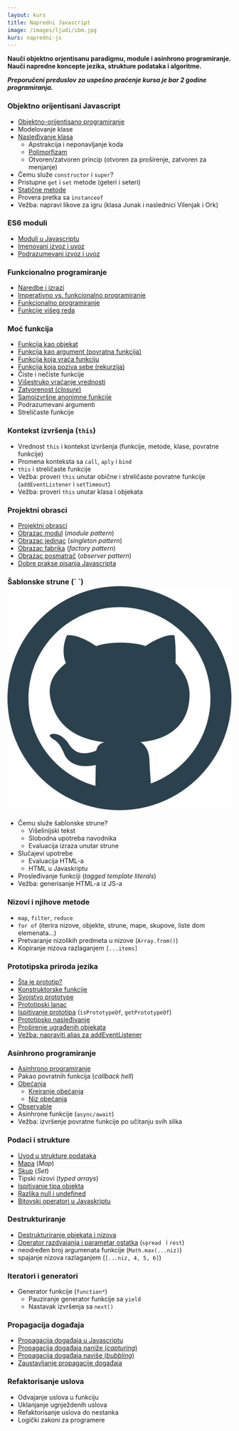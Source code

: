 ```yaml
---
layout: kurs
title: Napredni Javascript
image: /images/ljudi/ibm.jpg
kurs: napredni-js
---
```


**Nauči objektno orjentisanu paradigmu, module i asinhrono programiranje. Nauči napredne koncepte jezika, strukture podataka i algoritme.**

***Preporučeni preduslov za uspešno praćenje kursa je bar 2 godine programiranja.***

<!-- <a href="/prijava?kurs=5" class="btn float-right">Prijavi se</a> -->

### Objektno orijentisani Javascript

- [Objektno-orijentisano programiranje](/objektno-orijentisano-programiranje)
- Modelovanje klase
- [Nasleđivanje klasa](/nasledjivanje-klasa)
  - Apstrakcija i neponavljanje koda
  - [Polimorfizam](/polimorfizam)
  - Otvoren/zatvoren princip (otvoren za proširenje, zatvoren za menjanje)
- Čemu služe `constructor` i `super`?
- Pristupne `get` i `set` metode (geteri i seteri)
- [Statične metode](/javascript-staticki-metodi)
- Provera pretka sa `instanceof`
- Vežba: napravi likove za igru (klasa Junak i naslednici Vilenjak i Ork)

### ES6 moduli

- [Moduli u Javascriptu](/javascript-moduli)
- [Imenovani izvoz i uvoz](/imenovani-izvoz-i-uvoz)
- [Podrazumevani izvoz i uvoz](/podrazumevani-izvoz-i-uvoz)

### Funkcionalno programiranje

- [Naredbe i izrazi](/naredbe-i-izrazi)
- [Imperativno vs. funkcionalno programiranje](/imperativno-vs-funkcionalno-programiranje)
- [Funkcionalno programiranje](/funkcionalno-programiranje)
- [Funkcije višeg reda](/funkcije-viseg-reda)

### Moć funkcija
- [Funkcija kao objekat](/javascript-funkcija-kao-objekat)
- [Funkcija kao argument (povratna funkcija)](/kako-rade-callback-funkcije)
- [Funkcija koja vraća funkciju](/funkcija-koja-vraca-funkciju)
- [Funkcija koja poziva sebe (rekurzija)](/rekurzija)
- Čiste i nečiste funkcije
- [Višestruko vraćanje vrednosti](/visestruko-vracanje-vrednosti)
- [Zatvorenost (_closure_)](/javascript-zatvorenost)
- [Samoizvršne anonimne funkcije](/samoizvrsne-anonimne-funkcije)
- Podrazumevani argumenti
- Streličaste funkcije

### Kontekst izvršenja (`this`)
- Vrednost `this` i kontekst izvršenja (funkcije, metode, klase, povratne funkcije)
- Promena konteksta sa `call`, `aply` i `bind`
- `this` i streličaste funkcije
- Vežba: proveri `this` unutar obične i streličaste povratne funkcije (`addEventListener` i `setTimeout`)
- Vežba: proveri `this` unutar klasa i objekata

### Projektni obrasci
- [Projektni obrasci](/projektni-obrasci)
- [Obrazac modul](https://skolakoda.org/refaktorisanje/pretvori-skripte-u-module) (*module pattern*)
- [Obrazac jedinac](/javascript-obrazac-singleton) (*singleton pattern*)
- [Obrazac fabrika](/javascript-obrazac-fabrika) (*factory pattern*)
- [Obrazac posmatrač](/javascript-obrazac-posmatrac) (*observer pattern*)
- [Dobre prakse pisanja Javascripta](/javascript-dobre-prakse)

### Šablonske strune (\` \`) [<img src="/images/ikonice/github.svg" class="ikonica-veca">](https://github.com/skolakoda/ucimo-sablonske-strune)

- Čemu služe šablonske strune?
  - Višelinijski tekst
  - Slobodna upotreba navodnika
  - Evaluacija izraza unutar strune
- Slučajevi upotrebe
  - Evaluacija HTML-a
  - HTML u Javaskriptu
- Prosleđivanje funkciji (*tagged template literals*)
- Vežba: generisanje HTML-a iz JS-a

### Nizovi i njihove metode
- `map`, `filter`, `reduce`
- `for of` (iterira nizove, objekte, strune, mape, skupove, liste dom elemenata...)
- Pretvaranje nizolikih predmeta u nizove (`Array.from()`)
- Kopiranje nizova razlaganjem `[...items]`

### Prototipska priroda jezika

- [Šta je prototip?](/javascript-prototip)
- [Konstruktorske funkcije](/konstruktor-funkcije)
- [Svojstvo prototype](/svojstvo-prototype)
- [Prototipski lanac](/prototipski-lanac)
- [Ispitivanje prototipa](/ispitivanje-prototipa) (`isPrototypeOf`, `getPrototypeOf`)
- [Prototipsko nasleđivanje](/prototipsko-nasledjivanje)
- [Proširenje ugrađenih objekata](/prosirenje-ugradjenih-objekata)
- [Vežba: napraviti alias za addEventListener](/vezba-alijas-za-dodavanje-dogadjaja)

### Asinhrono programiranje

- [Asinhrono programiranje](/asinhrono-programiranje)
- Pakao povratnih funkcija (*callback hell*)
- [Obećanja](/obecanja)
  - [Kreiranje obećanja](/kreiranje-obecanja)
  - [Niz obećanja](/niz-obecanja)
- [Observable](https://jsbin.com/pitaxuv/edit?js,console)
- Asinhrone funkcije (`async/await`)
- Vežba: izvršenje povratne funkcije po učitanju svih slika

### Podaci i strukture

- [Uvod u strukture podataka](/strukture-podataka)
- [Mapa](/javascript-mapa) (*Map*)
- [Skup](/javascript-skup) (*Set*)
- Tipski nizovi (*typed arrays*)
- [Ispitivanje tipa objekta](/ispitivanje-tipa-objekta)
- [Razlika null i undefined](/javascript-null-i-undefined)
- [Bitovski operatori u Javaskriptu](/bitovni-operatori-javaskript)

### Destrukturiranje

- [Destrukturiranje objekata i nizova](/javascript-destrukturiranje)
- [Operator razdvajanja i parametar ostatka](/javascript-spread-i-rest) (`spread ` i `rest`)
- neodređen broj argumenata funkcije (`Math.max(...niz)`)
- spajanje nizova razlaganjem (`[...niz, 4, 5, 6]`)

### Iteratori i generatori

- Generator funkcije (`function*`)
  - Pauziranje generator funkcije sa `yield`
  - Nastavak izvršenja sa `next()`

### Propagacija događaja

- [Propagacija događaja u Javascriptu](/javascript-propagacija-dogadjaja)
- [Propagacija događaja naniže (*capturing*)](/javascript-capturing)
- [Propagacija događaja naviše (*bubbling*)](/javascript-bubbling)
- [Zaustavljanje propagacije događaja](/zaustavljanje-propagacije)

### Refaktorisanje uslova

- Odvajanje uslova u funkciju
- Uklanjanje ugnježdenih uslova
- Refaktorisanje uslova do nestanka
- Logički zakoni za programere
